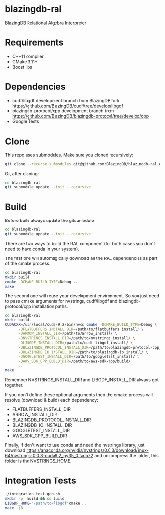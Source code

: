 # blazingdb-ral
BlazingDB Relational Algebra Interpreter

# Requirements
- C++11 compiler
- CMake 3.11+
- Boost libs

# Dependencies
- cudf/libgdf development branch from BlazingDB fork https://github.com/BlazingDB/cudf/tree/develop/libgdf
- blazingdb-protocol/cpp development branch from https://github.com/BlazingDB/blazingdb-protocol/tree/develop/cpp
- Google Tests

# Clone
This repo uses submodules. Make sure you cloned recursively:

```bash
git clone --recurse-submodules git@github.com:BlazingDB/blazingdb-ral.git
```

Or, after cloning:

```bash
cd blazingdb-ral
git submodule update --init --recursive
```

# Build
Before build always update the gitsumbdule
```bash
cd blazingdb-ral
git submodule update --init --recursive
```

There are two ways to build the RAL component (for both cases you don't need to have conda in your system).

The first one will automagically download all the RAL dependencies as part of the cmake process.

```bash
cd blazingdb-ral
mkdir build
cmake -DCMAKE_BUILD_TYPE=Debug ..
make
```

The second one will reuse your development environment.
So you just need to pass cmake arguments for nvstrings, cudf/libgdf and blazingdb-protocol/cpp installation paths.  

```bash
cd blazingdb-ral
mkdir build
CUDACXX=/usr/local/cuda-9.2/bin/nvcc cmake -DCMAKE_BUILD_TYPE=Debug \
      -DFLATBUFFERS_INSTALL_DIR=/path/to/flatbuffers_install/ \
      -DARROW_INSTALL_DIR=/path/to/arrow_install/ \
      -DNVSTRINGS_INSTALL_DIR=/path/to/nvstrings_install/ \
      -DLIBGDF_INSTALL_DIR=/path/to/cudf-libgdf_install/ \
      -DBLAZINGDB_PROTOCOL_INSTALL_DIR=/path/to/blazingdb-protocol-cpp_install/ \
      -DBLAZINGDB_IO_INSTALL_DIR=/path/to/blazingdb-io_install/ \
      -DGOOGLETEST_INSTALL_DIR=/path/to/googletest_install/ \
      -DAWS_SDK_CPP_BUILD_DIR=/path/to/aws-sdk-cpp/build/
      ..
make
```

Remember NVSTRINGS_INSTALL_DIR and LIBGDF_INSTALL_DIR always got together.

If you don't define these optional arguments then the cmake process will resolve (download & build) each dependency:
- FLATBUFFERS_INSTALL_DIR
- ARROW_INSTALL_DIR
- BLAZINGDB_PROTOCOL_INSTALL_DIR
- BLAZINGDB_IO_INSTALL_DIR
- GOOGLETEST_INSTALL_DIR
- AWS_SDK_CPP_BUILD_DIR

Finally, if don't want to use conda and need the nvstrings library, just download https://anaconda.org/nvidia/nvstrings/0.0.3/download/linux-64/nvstrings-0.0.3-cuda9.2_py35_0.tar.bz2 and uncompress the folder, this folder is the NVSTRINGS_HOME.

# Integration Tests

```bash
./integration_test-gen.sh
mkdir -p  build && cd build
LIBGDF_HOME="/path/to/libgdf"cmake ..
make -j8
```
